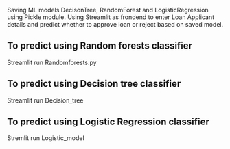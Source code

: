 
Saving ML models DecisonTree, RandomForest and LogisticRegression using Pickle module.
Using Streamlit as frondend to enter Loan Applicant details and predict whether to approve loan or reject based on saved model.

## To predict using Random forests classifier
Streamlit run Randomforests.py

## To predict using Decision tree classifier
Streamlit run Decision_tree

## To predict using Logistic Regression classifier
Stremlit run Logistic_model